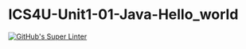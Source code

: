 # ICS4U-Unit1-01-Java-Hello_world
[![GitHub's Super Linter](https://github.com/patrick-gemmell/ICS4U-Unit1-01-Java-Hello_world/workflows/GitHub's%20Super%20Linter/badge.svg)](https://github.com/<OWNER>/<REPOSITORY>/actions)
